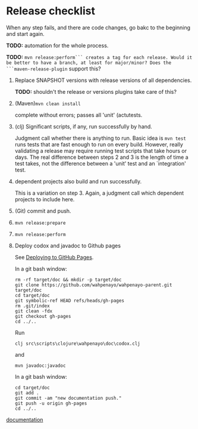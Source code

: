 # Release checklist

When any step fails, and there are code changes, go bakc to the 
beginning and start again.

**TODO:** automation for the whole process.

**TODO:** `mvn release:perform``` creates a tag for each release.
Would it be better to have a branch, at least for major/minor?
Does the ```maven-release-plugin` support this?

1. Replace SNAPSHOT versions with release versions of all 
dependencies. 

    **TODO:** shouldn't the release or versions plugins take care 
    of this?
    
2. (Maven)`mvn clean install`

    complete without errors; passes all 'unit' (actutests.
    
3. (clj) Significant scripts, if any, run successfully by hand.

    Judgment call whether there is anything to run. Basic idea is
    `mvn test` runs tests that are fast enough to run on every 
    build. However, really validating a release may require 
    running test scripts that take hours or days.
    The real difference between steps 2 and 3 is the length of
    time a test takes, not the difference between a 'unit' test
    and an `integration' test.
    
4. dependent projects also build and run successfully.

    This is a variation on step 3. Again, a judgment call which
    dependent projects to include here.
    
5. (Git) commit and push.

6. `mvn release:prepare`

7. `mvn release:perform`

8. Deploy codox and javadoc to Github pages

    See [Deploying to GitHub Pages](https://github.com/weavejester/codox/wiki/Deploying-to-GitHub-Pages).

    In a git bash window:
    ```
    rm -rf target/doc && mkdir -p target/doc
    git clone https://github.com/wahpenayo/wahpenayo-parent.git target/doc
    cd target/doc
    git symbolic-ref HEAD refs/heads/gh-pages
    rm .git/index
    git clean -fdx
    git checkout gh-pages
    cd ../..
    ```
    Run 
    ```
    clj src\scripts\clojure\wahpenayo\doc\codox.clj
    ```
    and 
    ```
    mvn javadoc:javadoc
    ```
    In a git bash window:
    ```
    cd target/doc
    git add .
    git commit -am "new documentation push."
    git push -u origin gh-pages
    cd ../..
    ```
    
[documentation](https://wahpenayo.github.io/wahpenayo-parent)
